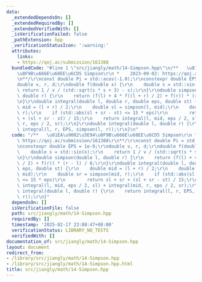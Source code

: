 ```yaml
---
data:
  _extendedDependsOn: []
  _extendedRequiredBy: []
  _extendedVerifiedWith: []
  _isVerificationFailed: false
  _pathExtension: hpp
  _verificationStatusIcon: ':warning:'
  attributes:
    links:
    - https://qoj.ac/submission/161388
  bundledCode: "#line 1 \"src/jiangly/math/14-Simpson.hpp\"\n/**   \u81EA\u9002\u5E94\
    \u8F9B\u666E\u68EE\u6CD5 Simpson\r\n *    2023-09-02: https://qoj.ac/submission/161388\r\
    \n**/\r\nconst double Pi = std::acos(-1.0);\r\nconstexpr double EPS = 1e-9;\r\n\
    double v, r, d;\r\ndouble f(double x) {\r\n    double s = std::sin(x);\r\n   \
    \ return 1 / v / (std::sqrt(s * s + 3) - s);\r\n}\r\ndouble simpson(double l,\
    \ double r) {\r\n    return (f(l) + 4 * f((l + r) / 2) + f(r)) * (r - l) / 6;\r\
    \n}\r\ndouble integral(double l, double r, double eps, double st) {\r\n    double\
    \ mid = (l + r) / 2;\r\n    double sl = simpson(l, mid);\r\n    double sr = simpson(mid,\
    \ r);\r\n    if (std::abs(sl + sr - st) <= 15 * eps)\r\n        return sl + sr\
    \ + (sl + sr - st) / 15;\r\n    return integral(l, mid, eps / 2, sl) + integral(mid,\
    \ r, eps / 2, sr);\r\n}\r\ndouble integral(double l, double r) {\r\n    return\
    \ integral(l, r, EPS, simpson(l, r));\r\n}\n"
  code: "/**   \u81EA\u9002\u5E94\u8F9B\u666E\u68EE\u6CD5 Simpson\r\n *    2023-09-02:\
    \ https://qoj.ac/submission/161388\r\n**/\r\nconst double Pi = std::acos(-1.0);\r\
    \nconstexpr double EPS = 1e-9;\r\ndouble v, r, d;\r\ndouble f(double x) {\r\n\
    \    double s = std::sin(x);\r\n    return 1 / v / (std::sqrt(s * s + 3) - s);\r\
    \n}\r\ndouble simpson(double l, double r) {\r\n    return (f(l) + 4 * f((l + r)\
    \ / 2) + f(r)) * (r - l) / 6;\r\n}\r\ndouble integral(double l, double r, double\
    \ eps, double st) {\r\n    double mid = (l + r) / 2;\r\n    double sl = simpson(l,\
    \ mid);\r\n    double sr = simpson(mid, r);\r\n    if (std::abs(sl + sr - st)\
    \ <= 15 * eps)\r\n        return sl + sr + (sl + sr - st) / 15;\r\n    return\
    \ integral(l, mid, eps / 2, sl) + integral(mid, r, eps / 2, sr);\r\n}\r\ndouble\
    \ integral(double l, double r) {\r\n    return integral(l, r, EPS, simpson(l,\
    \ r));\r\n}"
  dependsOn: []
  isVerificationFile: false
  path: src/jiangly/math/14-Simpson.hpp
  requiredBy: []
  timestamp: '2025-02-17 23:08:47+08:00'
  verificationStatus: LIBRARY_NO_TESTS
  verifiedWith: []
documentation_of: src/jiangly/math/14-Simpson.hpp
layout: document
redirect_from:
- /library/src/jiangly/math/14-Simpson.hpp
- /library/src/jiangly/math/14-Simpson.hpp.html
title: src/jiangly/math/14-Simpson.hpp
---
```

